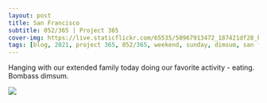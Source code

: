 ```yaml
---
layout: post
title: San Francisco
subtitle: 052/365 | Project 365
cover-img: https://live.staticflickr.com/65535/50967913472_187421df28_k.jpg
tags: [blog, 2021, project 365, 052/365, weekend, sunday, dimsum, san francisco]
---
```

Hanging with our extended family today doing our favorite activity - eating. Bombass dimsum.
<p class="post-img-wrap">
  <img src="https://live.staticflickr.com/65535/50967906632_769f5318a2_h.jpg">
</p>
